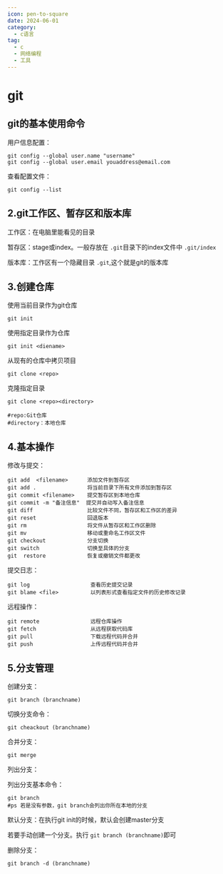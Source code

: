 ```yaml
---
icon: pen-to-square
date: 2024-06-01
category:
  - c语言
tag:
  - c
  - 网络编程
  - 工具
---
```


# git

## git的基本使用命令

用户信息配置：

```shell
git config --global user.name "username"
git config --global user.email youaddress@email.com
```

查看配置文件：

```shell
git config --list
```

## 2.git工作区、暂存区和版本库

工作区：在电脑里能看见的目录

暂存区：stage或index。一般存放在 `.git`目录下的index文件中 `.git/index`

版本库：工作区有一个隐藏目录 `.git`,这个就是git的版本库

## 3.创建仓库

使用当前目录作为git仓库

```shell
git init
```

使用指定目录作为仓库

```shell
git init <diename>
```

从现有的仓库中拷贝项目

```shell
git clone <repo>
```

克隆指定目录

```shell
git clone <repo><directory>

#repo:Git仓库
#directory：本地仓库
```

## 4.基本操作

修改与提交：

```shell
git add  <filename>      添加文件到暂存区
git add .                将当前目录下所有文件添加到暂存区
git commit <filename>    提交暂存区到本地仓库
git commit -m "备注信息"  提交并自动写入备注信息
git diff                 比较文件不同，暂存区和工作区的差异
git reset                回退版本
git rm                   将文件从暂存区和工作区删除
git mv                   移动或重命名工作区文件
git checkout             分支切换
git switch               切换至具体的分支
git  restore             恢复或撤销文件都更改
```

提交日志：

```shell
git log                   查看历史提交记录
git blame <file>          以列表形式查看指定文件的历史修改记录
```

远程操作：

```shell
git remote                远程仓库操作
git fetch                 从远程获取代码库
git pull                  下载远程代码并合并
git push                  上传远程代码并合并
```

## 5.分支管理

创建分支：

```shell
git branch (branchname)
```

切换分支命令：

```shell
git cheackout (branchname)
```

合并分支：

```shell
git merge
```

列出分支：

列出分支基本命令：

```shell
git branch
#ps 若是没有参数，git branch会列出你所在本地的分支
```

默认分支：在执行git init的时候，默认会创建master分支

若要手动创建一个分支。执行 `git branch (branchname)`即可

删除分支：

```shell
git branch -d (branchname)

